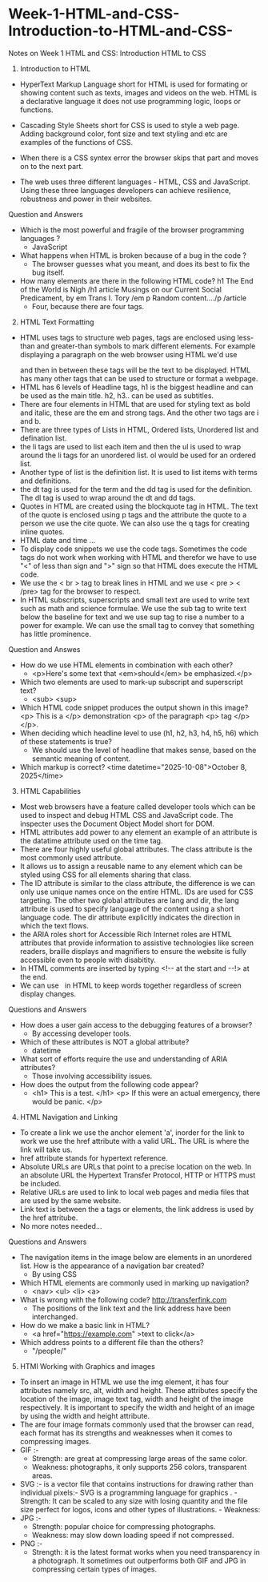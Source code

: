 # Week-1-HTML-and-CSS-Introduction-to-HTML-and-CSS-
Notes on Week 1 HTML and CSS: Introduction HTML to CSS

1. Introduction to HTML

- HyperText Markup Language short for HTML is used for formating or showing content such as texts, images and videos on the web. HTML is a declarative language it does not use programming logic, loops or functions.
   
- Cascading Style Sheets short for CSS is used to style a web page. Adding background color, font size and text styling and etc are examples of the functions of CSS.
- When there is a CSS syntex error the browser skips that part and moves on to the next part.

- The web uses three different languages - HTML, CSS and JavaScript. Using these three languages developers can achieve resilience, robustness and power in their websites.

Question and Answers
- Which is the most powerful and fragile of the browser programming languages ?
  - JavaScript
- What happens when HTML is broken because of a bug in the code ?
  - The browser guesses what you meant, and does its best to fix the bug itself.
- How many elements are there in the following HTML code?
  h1 The End of the World is Nigh /h1 article Musings on our Current Social Predicament, by em Trans I. Tory /em p Random content…./p /article
  - Four, because there are four tags.

2. HTML Text Formatting

- HTML uses tags to structure web pages, tags are enclosed using less-than and greater-than symbols to mark different elements. For example displaying a paragraph on the web browser using HTML we'd use <p> </p> and then in between these tags will be the text to be displayed. HTML has many other tags that can be used to structure or format a webpage.
- HTML has 6 levels of Headline tags, h1 is the biggest headline and can be used as the main title. h2, h3.. can be used as subtitles.
- There are four elements in HTML that are used for styling text as bold and italic, these are the em and strong tags. And the other two tags are i and b.
- There are three types of Lists in HTML, Ordered lists, Unordered list and defination list.
- the li tags are used to list each item and then the ul is used to wrap around the li tags for an unordered list. ol would be used for an ordered list.
- Another type of list is the definition list. It is used to list items with terms and definitions.
-  the dt tag is used for the term and the dd tag is used for the definition. The dl tag is used to wrap around the dt and dd tags.
- Quotes in HTML are created using the blockquote tag in HTML. The text of the quote is enclosed using p tags and the attribute the quote to a person we use the cite quote. We can also use the q tags for creating inline quotes.
- HTML date and time ...   
- To display code snippets we use the code tags. Sometimes the code tags do not work when working with HTML and therefor we have to use "&lt;" of less than sign and "&gt;" sign so that HTML does execute the HTML code.
- We use the &lt; br &gt; tag to break lines in HTML and we use &lt; pre &gt; &lt; /pre&gt; tag for the browser to respect.
- In HTML subscripts, superscripts and small text are used to write text such as math and science formulae. We use the sub tag to write text below the baseline for text and we use sup tag to rise a number to a power for example. We can use the small tag to convey that something has little prominence.

Question and Answes
- How do we use HTML elements in combination with each other?
  - &lt;p&gt;Here's some text that &lt;em&gt;should&lt;/em&gt; be emphasized.&lt;/p&gt;
- Which two elements are used to mark-up subscript and superscript text?
  - &lt;sub&gt;
    &lt;sup&gt;
- Which HTML code snippet produces the output shown in this image?
  &lt;p&gt; This is a &lt;/p&gt; demonstration &lt;p&gt; of the paragraph &lt;p&gt; tag &lt;/p&gt; &lt;/p&gt;.
- When deciding which headline level to use (h1, h2, h3, h4, h5, h6) which of these statements is true?
  - We should use the level of headline that makes sense, based on the semantic meaning of content.
- Which markup is correct?
  &lt;time datetime="2025-10-08"&gt;October 8, 2025&lt;/time&gt;

3. HTML Capabilities
   
- Most web browsers have a feature called developer tools which can be used to inspect and debug HTML CSS and JavaScript code. The inspecter uses the Document Object Model short for DOM.
-  HTML attributes add power to any element an example of an attribute is the datatime attribute used on the time tag.
-  There are four highly useful global attributes. The class attribute is the most commonly used attribute.
-  It allows us to assign a reusable name to any element which can be styled using CSS for all elements sharing that class.
-  The ID attribute is similar to the class attribute, the difference is we can only use unique names once on the entire HTML. IDs are used for CSS targeting. The other two global attributes are lang and dir, the lang attribute is used to specify language of the content using a short language code. The dir attribute explicitly indicates the direction in which the text flows.
-  the ARIA roles short for Accessible Rich Internet roles are HTML attributes that provide information to assistive technologies like screen readers, braille displays and magnifiers to ensure the website is fully accessible even to people with disabitity.
-  In HTML comments are inserted by typing <!-- at the start and --!> at the end.
- We can use &nbsp; in HTML to keep words together regardless of screen display changes.
  
Questions and Answers
- How does a user gain access to the debugging features of a browser?
   - By accessing developer tools.
- Which of these attributes is NOT a global attribute?
   - datetime
- What sort of efforts require the use and understanding of ARIA attributes?
   - Those involving accessibility issues.
- How does the output from the following code appear?
  - &lt;h1&gt; This is a test. &lt;/h1&gt; &lt;p&gt; If this were an actual emergency, <!-- Should there be an actual emergency? --> there would be panic. &lt;/p&gt;

4. HTML Navigation and Linking
   
- To create a link we use the anchor element 'a', inorder for the link to work we use the href attribute with a valid URL. The URL is where the link will take us.
- href attribute stands for hypertext reference.
- Absolute URLs are URLs that point to a precise location on the web. In an absolute URL the Hypertext Transfer Protocol, HTTP or HTTPS must be included.
- Relative URLs are used to link to local web pages and media files that are used by the same website.
- Link text is between the a tags or elements, the link address is used by the href attritube.
- No more notes needed...

Questions and Answers
- The navigation items in the image below are elements in an unordered list. How is the appearance of a navigation bar created?
   - By using CSS
- Which HTML elements are commonly used in marking up navigation?
  - &lt;nav&gt;
    &lt;ul&gt;
    &lt;li&gt;
    &lt;a&gt;
- What is wrong with the following code? http://transferfink.com
  - The positions of the link text and the link address have been interchanged.
- How do we make a basic link in HTML?
  - &lt;a href="https://example.com" &gt;text to click&lt;/a&gt;
- Which address points to a different file than the others?
  - "/people/"

5. HTMl Working with Graphics and images

- To insert an image in HTML we use the img element, it has four attributes namely src, alt, width and height. These attributes specify the location of the image, image text tag, width and height of the image respectively. It is important to specify the width and height of an image by using the width and height attribute.
- The are four image formats commonly used that the browser can read, each format has its strengths and weaknesses when it comes to compressing images.
- GIF :-
     - Strength: are great at compressing large areas of the same color.
     - Weakness: photographs, it only supports 256 colors, transparent areas.
- SVG :- is a vector file that contains instructions for drawing rather than individual pixels:-
        SVG is a programming language for graphics .
      - Strength: It can be scaled to any size with losing quantity and the file size perfect for logos, icons and other types of illustrations.
      - Weakness:
- JPG :-
     - Strength: popular choice for compressing photographs.
     - Weakness: may slow down loading speed if not compressed.
- PNG :-
     - Strength: it is the latest format works when you need transparency in a photograph. It sometimes out outperforms both GIF and JPG in compressing certain types of images.

